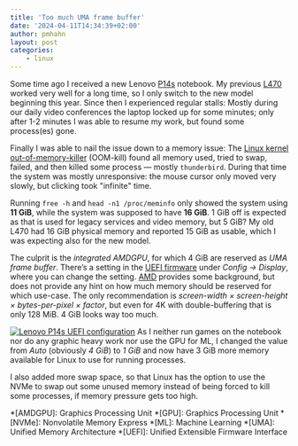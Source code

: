 ```yaml
---
title: 'Too much UMA frame buffer'
date: '2024-04-11T14:34:39+02:00'
author: pmhahn
layout: post
categories:
    - linux
---
```


Some time ago I received a new Lenovo [P14s](https://www.lenovo.com/de/de/p/laptops/thinkpad/thinkpadp/thinkpad-p14s-gen-4-(14-inch-amd)-mobile-workstation/len101t0070) notebook. My previous [L470](https://www.lenovo.com/de/de/p/laptops/thinkpad/thinkpadl/thinkpad-l470/22tp2tbl470) worked very well for a long time, so I only switch to the new model beginning this year. Since then I experienced regular stalls: Mostly during our daily video conferences the laptop locked up for some minutes; only after 1-2 minutes I was able to resume my work, but found some process(es) gone.

Finally I was able to nail the issue down to a memory issue: The [Linux kernel out-of-memory-killer](https://www.kernel.org/doc/gorman/html/understand/understand016.html) (OOM-kill) found all memory used, tried to swap, failed, and then killed some process — mostly `thunderbird`. During that time the system was mostly unresponsive: the mouse cursor only moved very slowly, but clicking took "infinite" time.

Running `free -h` and `head -n1 /proc/meminfo` only showed the system using **11 GiB**, while the system was supposed to have **16 GiB**. 1 GiB off is expected as that is used for legacy services and video memory, but 5 GiB? My old L470 had 16 GiB physical memory and reported 15 GiB as usable, which I was expecting also for the new model.

The culprit is the *integrated AMDGPU*, for which 4 GiB are reserved as *UMA frame buffer*. There’s a setting in the [UEFI firmware](https://download.lenovo.com/bsco/index.html#/graphicalsimulator/ThinkPad%20P14s%20Gen%202%20AMD%20(20A0,20A1)) under *Config → Display*, where you can change the setting. [AMD](https://www.amd.com/en/support/kb/faq/pa-280 "Advanced Mirco Devices") provides some background, but does not provide any hint on how much memory should be reserved for which use-case. The only recommendation is *screen-width × screen-height × bytes-per-pixel × factor*, but even for 4K with double-buffering that is only 128 MiB. 4 GiB looks way too much.

[![Lenovo P14s UEFI configuration](p14suefi-300x193.png)](p14suefi.png)
As I neither run games on the notebook nor do any graphic heavy work nor use the GPU for ML, I changed the value from *Auto* (obviously *4 GiB*) to *1 GiB* and now have 3 GiB more memory available for Linux to use for running processes.

I also added more swap space, so that Linux has the option to use the NVMe to swap out some unused memory instead of being forced to kill some processes, if memory pressure gets too high.

*[AMDGPU]: Graphics Processing Unit
*[GPU]: Graphics Processing Unit
*[NVMe]: Nonvolatile Memory Express
*[ML]: Machine Learning
*[UMA]: Unified Memory Architecture
*[UEFI]: Unified Extensible Firmware Interface

